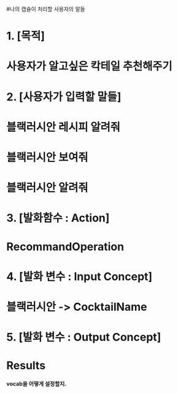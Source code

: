 #나의 캡슐이 처리할 사용자의 말들

# 1. [목적]
# 사용자가 알고싶은 칵테일 추천해주기

# 2. [사용자가 입력할 말들]
# 블랙러시안 레시피 알려줘
# 블랙러시안 보여줘
# 블랙러시안 알려줘

# 3. [발화함수 : Action]
# RecommandOperation

# 4. [발화 변수 : Input Concept]
# 블랙러시안 -> CocktailName
# 

# 5. [발화 변수 : Output Concept]
# Results

#### vocab을 어떻게 설정할지.

